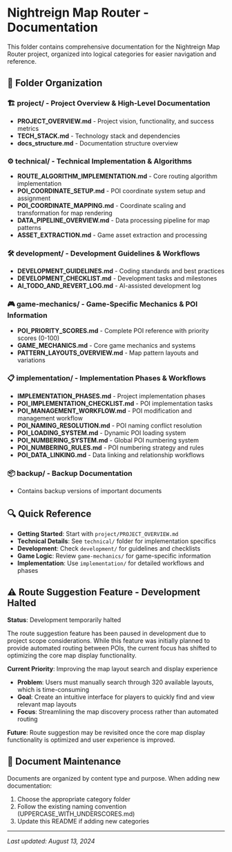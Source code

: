 # Nightreign Map Router - Documentation

This folder contains comprehensive documentation for the Nightreign Map Router project, organized into logical categories for easier navigation and reference.

## 📁 Folder Organization

### 🏗️ **project/** - Project Overview & High-Level Documentation
- **PROJECT_OVERVIEW.md** - Project vision, functionality, and success metrics
- **TECH_STACK.md** - Technology stack and dependencies
- **docs_structure.md** - Documentation structure overview

### ⚙️ **technical/** - Technical Implementation & Algorithms
- **ROUTE_ALGORITHM_IMPLEMENTATION.md** - Core routing algorithm implementation
- **POI_COORDINATE_SETUP.md** - POI coordinate system setup and assignment
- **POI_COORDINATE_MAPPING.md** - Coordinate scaling and transformation for map rendering
- **DATA_PIPELINE_OVERVIEW.md** - Data processing pipeline for map patterns
- **ASSET_EXTRACTION.md** - Game asset extraction and processing

### 🛠️ **development/** - Development Guidelines & Workflows
- **DEVELOPMENT_GUIDELINES.md** - Coding standards and best practices
- **DEVELOPMENT_CHECKLIST.md** - Development tasks and milestones
- **AI_TODO_AND_REVERT_LOG.md** - AI-assisted development log

### 🎮 **game-mechanics/** - Game-Specific Mechanics & POI Information
- **POI_PRIORITY_SCORES.md** - Complete POI reference with priority scores (0-100)
- **GAME_MECHANICS.md** - Core game mechanics and systems
- **PATTERN_LAYOUTS_OVERVIEW.md** - Map pattern layouts and variations

### 📋 **implementation/** - Implementation Phases & Workflows
- **IMPLEMENTATION_PHASES.md** - Project implementation phases
- **POI_IMPLEMENTATION_CHECKLIST.md** - POI implementation tasks
- **POI_MANAGEMENT_WORKFLOW.md** - POI modification and management workflow
- **POI_NAMING_RESOLUTION.md** - POI naming conflict resolution
- **POI_LOADING_SYSTEM.md** - Dynamic POI loading system
- **POI_NUMBERING_SYSTEM.md** - Global POI numbering system
- **POI_NUMBERING_RULES.md** - POI numbering strategy and rules
- **POI_DATA_LINKING.md** - Data linking and relationship workflows

### 📦 **backup/** - Backup Documentation
- Contains backup versions of important documents

## 🔍 Quick Reference

- **Getting Started**: Start with `project/PROJECT_OVERVIEW.md`
- **Technical Details**: See `technical/` folder for implementation specifics
- **Development**: Check `development/` for guidelines and checklists
- **Game Logic**: Review `game-mechanics/` for game-specific information
- **Implementation**: Use `implementation/` for detailed workflows and phases

## ⚠️ Route Suggestion Feature - Development Halted

**Status**: Development temporarily halted

The route suggestion feature has been paused in development due to project scope considerations. While this feature was initially planned to provide automated routing between POIs, the current focus has shifted to optimizing the core map display functionality.

**Current Priority**: Improving the map layout search and display experience
- **Problem**: Users must manually search through 320 available layouts, which is time-consuming
- **Goal**: Create an intuitive interface for players to quickly find and view relevant map layouts
- **Focus**: Streamlining the map discovery process rather than automated routing

**Future**: Route suggestion may be revisited once the core map display functionality is optimized and user experience is improved.

## 📝 Document Maintenance

Documents are organized by content type and purpose. When adding new documentation:
1. Choose the appropriate category folder
2. Follow the existing naming convention (UPPERCASE_WITH_UNDERSCORES.md)
3. Update this README if adding new categories

---

*Last updated: August 13, 2024*
